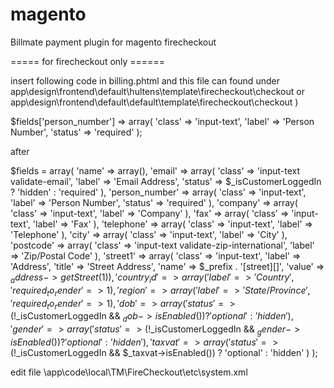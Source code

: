 magento
=======

Billmate payment plugin for magento firecheckout


=====	for firecheckout only ======


insert following code in billing.phtml and this file can found under
app\design\frontend\default\hultens\template\firecheckout\checkout or app\design\frontend\default\default\template\firecheckout\checkout )


$fields['person_number'] => array(
           'class'  => 'input-text',
           'label'  => 'Person Number',
           'status' => 'required'
       );

after 

   $fields = array(
       'name'  => array(),
       'email' => array(
           'class'  => 'input-text validate-email',
           'label'  => 'Email Address',
           'status' => $_isCustomerLoggedIn ? 'hidden' : 'required'
       ),
       'person_number' => array(
           'class'  => 'input-text',
           'label'  => 'Person Number',
           'status' => 'required'
       ),
       'company' => array(
           'class' => 'input-text',
           'label' => 'Company'
       ),
       'fax' => array(
           'class' => 'input-text',
           'label' => 'Fax'
       ),
       'telephone' => array(
           'class' => 'input-text',
           'label' => 'Telephone'
       ),
       'city' => array(
           'class' => 'input-text',
           'label' => 'City'
       ),
       'postcode' => array(
           'class' => 'input-text validate-zip-international',
           'label' => 'Zip/Postal Code'
       ),
       'street1' => array(
           'class' => 'input-text',
           'label' => 'Address',
           'title' => 'Street Address',
           'name'  => $_prefix . '[street][]',
           'value' => $_address->getStreet(1)
       ),
       'country_id' => array(
           'label' => 'Country',
           'required_to_render' => 1
       ),
       'region' => array(
           'label' => 'State/Province',
           'required_to_render' => 1
       ),
       'dob' => array(
           'status' => (!$_isCustomerLoggedIn && $_dob->isEnabled()) ? 'optional' : 'hidden'
       ),
       'gender' => array(
           'status' => (!$_isCustomerLoggedIn && $_gender->isEnabled()) ? 'optional' : 'hidden'
       ),
       'taxvat' => array(
           'status' => (!$_isCustomerLoggedIn && $_taxvat->isEnabled()) ? 'optional' : 'hidden'
       )
   );

edit file \app\code\local\TM\FireCheckout\etc\system.xml
